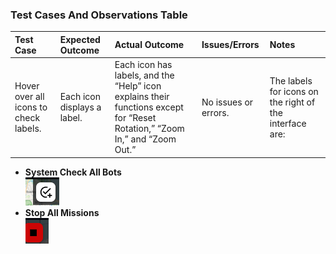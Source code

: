 ### Test Cases And Observations Table
| **Test Case** | **Expected Outcome** | **Actual Outcome** | **Issues/Errors** | **Notes** |
|:--------------|:---------------------|:-------------------|:------------------|:----------|
| Hover over all icons to check labels.        | Each icon displays a label.               | Each icon has labels, and the “Help” icon explains their functions except for “Reset Rotation,” “Zoom In,” and “Zoom Out.” | No issues or errors. | The labels for icons on the right of the interface are:  
* **System Check All Bots**  
  ![System Check](https://raw.githubusercontent.com/Kait211/Practice/main/System_Check_All_Bots.png)  
* **Stop All Missions**  
  ![Stop All Missions](https://raw.githubusercontent.com/Kait211/Practice/main/Stop%20All%20Missions.png)